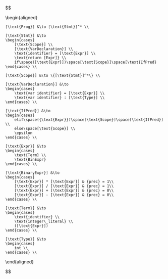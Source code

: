 $$

\begin{aligned}

    [\text{Prog}] &\to [\text{Stmt}]^* \\

    [\text{Stmt}] &\to
    \begin{cases}
        [\text{Scope}] \\
        [\text{VarDeclaration}] \\
        \text{identifier} = [\text{Expr}] \\
        \text{return [Expr]} \\
        if\space([\text{Expr}])\space[\text{Scope}]\space[\text{IfPred} 
    \end{cases} \\

    [\text{Scope}] &\to \{[\text{Stmt}]^*\} \\

    [\text{VarDeclaration}] &\to
    \begin{cases}
        \text{var identifier} = [\text{Expr}] \\
        \text{var identifier} : [\text{Type}] \\
    \end{cases} \\

    [\text{IfPred}] &\to
    \begin{cases}
        elif\space({\text{Expr}})\space[\text{Scope}]\space[\text{IfPred}] \\
        else\space[\text{Scope}] \\
        \epsilon
    \end{cases} \\

    [\text{Expr}] &\to 
    \begin{cases}
        \text{Term} \\
        \text{BinExpr}
    \end{cases} \\

    [\text{BinaryExpr}] &\to
    \begin{cases}
        [\text{Expr}] * [\text{Expr}] & {prec} = 1\\
        [\text{Expr}] / [\text{Expr}] & {prec} = 1\\
        [\text{Expr}] + [\text{Expr}] & {prec} = 0\\
        [\text{Expr}] - [\text{Expr}] & {prec} = 0\\
    \end{cases} \\

    [\text{Term}] &\to 
    \begin{cases}
        \text{identifier} \\
        \text{integer\_literal} \\
        ([\text{Expr}])
    \end{cases} \\

    [\text{Type}] &\to
    \begin{cases}
        int \\
    \end{cases} \\

\end{aligned}

$$